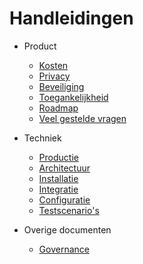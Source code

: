 # Handleidingen

- Product
  - [Kosten](/docs/product/Kosten.md)
  - [Privacy](/docs/product/Privacyverklaring.md)
  - [Beveiliging](/docs/product/SECURITY.md)
  - [Toegankelijkheid](/docs/product/Toegankelijkheid.md)
  - [Roadmap](/docs/product/Roadmap.md)
  - [Veel gestelde vragen](/docs/product/FAQ.md)

- Techniek
  - [Productie](/docs/techniek/Productie.md)
  - [Architectuur](/docs/techniek/Architectuur.md)
  - [Installatie](/docs/techniek/Installatie.md)
  - [Integratie](/docs/techniek/Integratie.md)
  - [Configuratie](/docs/techniek/Configuratie.md)
  - [Testscenario's](/docs/techniek/Tests.md)

- Overige documenten
  - [Governance](/docs/governance)
